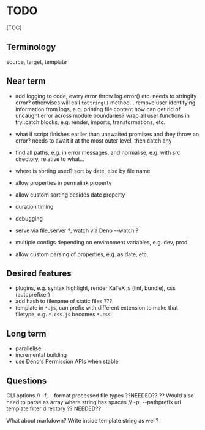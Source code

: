 # TODO

[TOC]


## Terminology

source, target, template

## Near term

- add logging to code, every error throw log.error() etc.
  needs to stringify error? otherwises will call `toString()` method...
  remove user identifying information from logs, e.g. printing file content
  how can get rid of uncaught error across module boundaries?
  wrap all user functions in try..catch blocks, e.g. render, imports, transformations, etc.
- what if script finishes earlier than unawaited promises and they throw an error?
  needs to await it at the most outer level, then catch any
- find all paths, e.g. in error messages, and normalise, e.g. with src directory, relative to what...

- where is sorting used? sort by date, else by file name
- allow properties in permalink property
- allow custom sorting besides date property
- duration timing
- debugging
- serve via file_server ?, watch via Deno --watch ?
- multiple configs depending on environment variables, e.g. dev, prod
- allow custom parsing of properties, e.g. as date, etc.

## Desired features

- plugins, e.g. syntax highlight, render KaTeX
  js (lint, bundle), css (autoprefixer)
- add hash to filename of static files ???
- template in `*.js`, can prefix with different extension to make that filetype, e.g. `*.css.js` becomes `*.css` 

## Long term

- parallelise
- incremental building
- use Deno's Permission APIs when stable

## Questions

CLI options
// -f, --format         processed file types ??NEEDED?? ?? Would also need to parse as array where string has spaces
// -p, --pathprefix     url template filter directory ?? NEEDED??

What about markdown? Write inside template string as well?